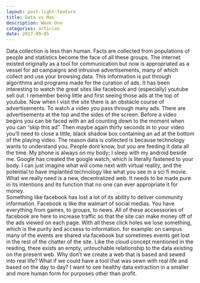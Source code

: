 ```yaml
---
layout: post-light-feature
title: Data vs Man
description: Week One 
categories: articles
date: 2017-09-05
---
```

Data collection is less than human. Facts are collected from populations of people and statistics become the face of all these groups. The internet existed originally as a tool for communication but now is appropriated as a vessel for ad campaigns and intrusive advertisements, many of which collect and use your browsing data. This information is put through algorithms and programs made for the curation of ads. 
 It has been interesting to watch the great sites like facebook and (especially) youtube sell out.  I remember being little and first seeing those ads at the top of youtube. Now when I visit the site there is an obstacle course of advertisements. To watch a video you pass through many ads. There are advertisements at the top and the sides of the screen. Before a video begins you can be  faced with an ad counting down to the moment when you can “skip this ad”. Then maybe again thirty seconds in to your video you’ll need to close a little, black shadow box containing an ad at the bottom of the playing video. 
The reason data is collected is because technology wants to understand you. People dont know, but you are feeding it data all the time. My phone is always on my body; I sleep with my android beside me. Google has created the google watch, which is literally fastened to your body. I can just imagine what will come next with virtual reality, and the potential to have implanted technology like what you see in a sci fi movie. What we really need is a new, decentralized web. It needs to be made pure in its intentions and its function that no one can ever appropriate it for money.  
Something like facebook has lost a lot of its ability to deliver community information. Facebook is like the walmart of social medias. You have everything from games, to groups, to news. All of these accsessories of facebook are here to increase traffic so that the site can make money off of the ads viewed on each page. With all these click holes we lose something, which is the purity and accsess to information.  for example: on campus many of the events are shared via facebook but sometimes events get lost in the rest of the chatter of the site.  Like the cloud concept mentioned in the reading, there exists an empty, untouchable relationship to the data existing on the present web. Why don’t we create a web that is based and sewed into real life?  What if we could have a tool that was sewn with real life and based on the day to day? I want to see healthy data extraction in a smaller and more human form for purposes other than profit.
